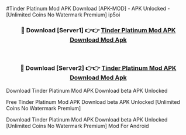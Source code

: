 #Tinder Platinum Mod APK Download [APK-MOD] - APK Unlocked - [Unlimited Coins No Watermark Premium] ip5oi



<div align="center">

<h3>🔴 Download [Server1] 👉👉 <a href="https://momento.my/?title=Tinder_Platinum_Mod_APK_Download">Tinder Platinum Mod APK Download Mod Apk</a></h3><br>

<h3>🔴 Download [Server2] 👉👉 <a href="https://momento.my/?title=Tinder_Platinum_Mod_APK_Download">Tinder Platinum Mod APK Download Mod Apk</a></h3>
</div>



Download Tinder Platinum Mod APK Download beta APK Unlocked

Free Tinder Platinum Mod APK Download beta APK Unlocked [Unlimited Coins No Watermark Premium]

Download Tinder Platinum Mod APK Download beta APK Unlocked [Unlimited Coins No Watermark Premium] Mod For Android
